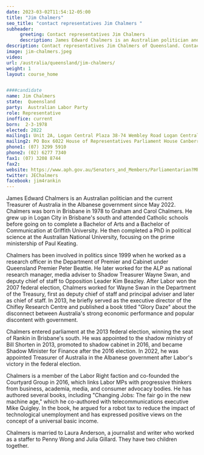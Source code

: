 ```yaml
---
date: 2023-03-02T11:54:12-05:00
title: "Jim Chalmers"
seo_title: "contact representatives Jim Chalmers "
subheader:
     greeting: Contact representatives Jim Chalmers
     description: James Edward Chalmers is an Australian politician and the current Treasurer of Australia in the Albanese government since May 2022. 
description: Contact representatives Jim Chalmers of Queensland. Contact information for Jim Chalmers includes email address, phone number, and mailing address.
image: jim-chalmers.jpeg
video:
url: /australia/queensland/jim-chalmers/
weight: 1
layout: course_home


####candidate
name: Jim Chalmers
state:	Queensland
party:	Australian Labor Party
role: Representative
inoffice: current
born:  2-3-1978
elected: 2022
mailing1: Unit 2A, Logan Central Plaza 38-74 Wembley Road Logan Central, QLD, 4114
mailing2: PO Box 6022 House of Representatives Parliament House Canberra ACT 2600
phone1:	(07) 3299 5910
phone2: (02) 6277 7340
fax1: (07) 3208 8744
fax2:
website: https://www.aph.gov.au/Senators_and_Members/Parliamentarian?MPID=37998
twitter: JEChalmers
facebook: jim4rankin
---
```


James Edward Chalmers is an Australian politician and the current Treasurer of Australia in the Albanese government since May 2022. Chalmers was born in Brisbane in 1978 to Graham and Carol Chalmers. He grew up in Logan City in Brisbane's south and attended Catholic schools before going on to complete a Bachelor of Arts and a Bachelor of Communication at Griffith University. He then completed a PhD in political science at the Australian National University, focusing on the prime ministership of Paul Keating.

Chalmers has been involved in politics since 1999 when he worked as a research officer in the Department of Premier and Cabinet under Queensland Premier Peter Beattie. He later worked for the ALP as national research manager, media adviser to Shadow Treasurer Wayne Swan, and deputy chief of staff to Opposition Leader Kim Beazley. After Labor won the 2007 federal election, Chalmers worked for Wayne Swan in the Department of the Treasury, first as deputy chief of staff and principal adviser and later as chief of staff. In 2013, he briefly served as the executive director of the Chifley Research Centre and published a book titled "Glory Daze" about the disconnect between Australia's strong economic performance and popular discontent with government.

Chalmers entered parliament at the 2013 federal election, winning the seat of Rankin in Brisbane's south. He was appointed to the shadow ministry of Bill Shorten in 2013, promoted to shadow cabinet in 2016, and became Shadow Minister for Finance after the 2016 election. In 2022, he was appointed Treasurer of Australia in the Albanese government after Labor's victory in the federal election.

Chalmers is a member of the Labor Right faction and co-founded the Courtyard Group in 2016, which links Labor MPs with progressive thinkers from business, academia, media, and consumer advocacy bodies. He has authored several books, including "Changing Jobs: The fair go in the new machine age," which he co-authored with telecommunications executive Mike Quigley. In the book, he argued for a robot tax to reduce the impact of technological unemployment and has expressed positive views on the concept of a universal basic income.

Chalmers is married to Laura Anderson, a journalist and writer who worked as a staffer to Penny Wong and Julia Gillard. They have two children together.